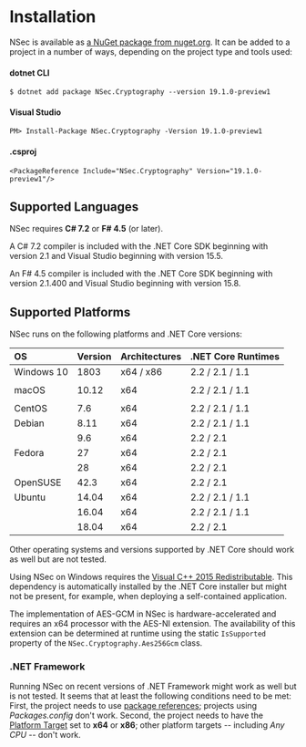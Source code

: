 # Installation

NSec is available as
[a NuGet package from nuget.org](https://www.nuget.org/packages/NSec.Cryptography/19.1.0-preview1).
It can be added to a project in a number of ways, depending on the project type
and tools used:


#### dotnet CLI

    $ dotnet add package NSec.Cryptography --version 19.1.0-preview1

#### Visual Studio

    PM> Install-Package NSec.Cryptography -Version 19.1.0-preview1

#### .csproj

    <PackageReference Include="NSec.Cryptography" Version="19.1.0-preview1"/>


## Supported Languages

NSec requires **C# 7.2** or **F# 4.5** (or later).

A C# 7.2 compiler is included with the .NET Core SDK beginning with version 2.1
and Visual Studio beginning with version 15.5.

An F# 4.5 compiler is included with the .NET Core SDK beginning with version
2.1.400 and Visual Studio beginning with version 15.8.


## Supported Platforms

NSec runs on the following platforms and .NET Core versions:

| OS            | Version  | Architectures | .NET Core Runtimes |
|:------------- |:-------- |:------------- |:-------------------|
| Windows 10    | 1803     | x64 / x86     | 2.2 / 2.1 / 1.1    |
|               |          |               |                    |
| macOS         | 10.12    | x64           | 2.2 / 2.1 / 1.1    |
|               |          |               |                    |
| CentOS        | 7.6      | x64           | 2.2 / 2.1 / 1.1    |
| Debian        | 8.11     | x64           | 2.2 / 2.1 / 1.1    |
|               | 9.6      | x64           | 2.2 / 2.1          |
| Fedora        | 27       | x64           | 2.2 / 2.1          |
|               | 28       | x64           | 2.2 / 2.1          |
| OpenSUSE      | 42.3     | x64           | 2.2 / 2.1          |
| Ubuntu        | 14.04    | x64           | 2.2 / 2.1 / 1.1    |
|               | 16.04    | x64           | 2.2 / 2.1 / 1.1    |
|               | 18.04    | x64           | 2.2 / 2.1          |

Other operating systems and versions supported by .NET Core should work as well
but are not tested.

Using NSec on Windows requires the
[Visual C++ 2015 Redistributable](https://www.microsoft.com/en-us/download/details.aspx?id=53587).
This dependency is automatically installed by the .NET Core installer but might
not be present, for example, when deploying a self-contained application.

The implementation of AES-GCM in NSec is hardware-accelerated and requires an
x64 processor with the AES-NI extension. The availability of this extension can
be determined at runtime using the static `IsSupported` property of the
`NSec.Cryptography.Aes256Gcm` class.


### .NET Framework

Running NSec on recent versions of .NET Framework might work as well but is not
tested. It seems that at least the following conditions need to be met:
First, the project needs to use
[*<PackageReference>* package references](https://blog.nuget.org/20170316/NuGet-now-fully-integrated-into-MSBuild.html#what-about-other-project-types-that-are-not-net-core);
projects using *Packages.config* don't work.
Second, the project needs to have the
[Platform Target](https://docs.microsoft.com/en-us/visualstudio/ide/reference/build-page-project-designer-csharp?view=vs-2017#configuration-and-platform)
set to **x64** or **x86**; other platform targets -- including *Any CPU* --
don't work.
